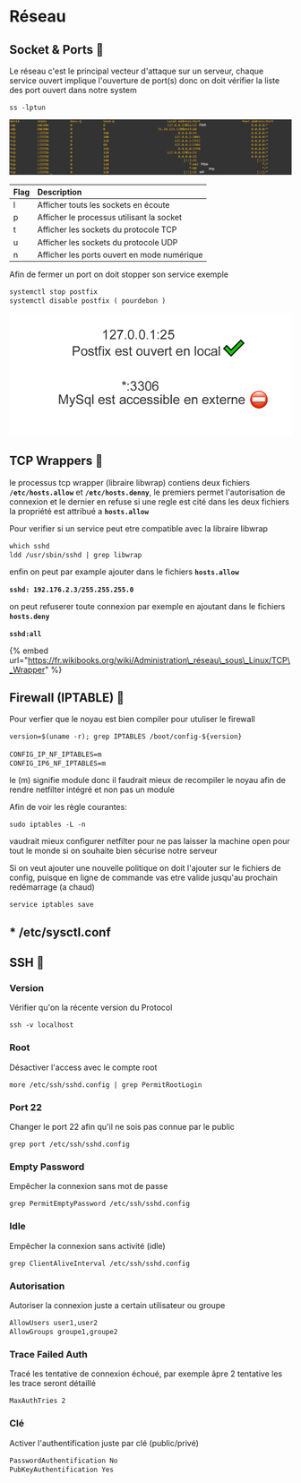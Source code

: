 # Réseau

## Socket & Ports 🔴 

Le réseau c'est le principal vecteur d'attaque sur un serveur, chaque service ouvert implique l'ouverture de port\(s\) donc on doit vérifier la liste des port ouvert dans notre system

```text
ss -lptun
```

![](../.gitbook/assets/port.png)

| Flag | Description |
| :--- | :--- |
| l | Afficher touts les sockets en écoute |
| p | Afficher le processus utilisant la socket |
| t | Afficher les sockets du protocole TCP |
| u | Afficher les sockets du protocole UDP |
| n | Afficher les ports ouvert en mode numérique |

Afin de fermer un port on doit stopper son service exemple

```text
systemctl stop postfix
systemctl disable postfix ( pourdebon )
```

![](../.gitbook/assets/ip.png)

## TCP Wrappers 🔴 

le processus tcp wrapper \(libraire libwrap\) contiens deux fichiers **`/etc/hosts.allow`** et **`/etc/hosts.denny`**, le premiers permet l'autorisation de connexion et le dernier en refuse si une regle est cité dans les deux fichiers la propriété est attribué a **`hosts.allow`**

Pour verifier si un service peut etre compatible avec la libraire libwrap

```text
which sshd
ldd /usr/sbin/sshd | grep libwrap
```

enfin on peut par example ajouter dans le fichiers **`hosts.allow`**

**`sshd: 192.176.2.3/255.255.255.0`**

on peut refuserer toute connexion par exemple en ajoutant dans le fichiers **`hosts.deny`**

**`sshd:all`**

{% embed url="https://fr.wikibooks.org/wiki/Administration\_réseau\_sous\_Linux/TCP\_Wrapper" %}

## Firewall \(IPTABLE\) 🔴 

Pour verfier que le noyau est bien compiler pour utuliser le firewall 

```text
version=$(uname -r); grep IPTABLES /boot/config-${version}

CONFIG_IP_NF_IPTABLES=m
CONFIG_IP6_NF_IPTABLES=m
```

le \(m\) signifie module donc il faudrait mieux de recompiler le noyau afin de rendre netfilter intégré et non pas un module

Afin de voir les règle courantes:

```text
sudo iptables -L -n
```

vaudrait mieux configurer netfilter pour ne pas laisser la machine open pour tout le monde si on souhaite bien sécurise notre serveur 

Si on veut ajouter une nouvelle politique on doit l'ajouter sur le fichiers de config, puisque en ligne de commande vas etre valide jusqu'au prochain redémarrage \(a chaud\)

```text
service iptables save
```

## \* /etc/sysctl.conf

## SSH 🔴 

### Version

Vérifier qu'on la récente version du Protocol

```text
ssh -v localhost
```

### Root

Désactiver l'access avec le compte root

```text
more /etc/ssh/sshd.config | grep PermitRootLogin
```

### Port 22

Changer le port 22 afin qu'il ne sois pas connue par le public

```text
grep port /etc/ssh/sshd.config
```

### Empty Password

Empêcher la connexion sans mot de passe

```text
grep PermitEmptyPassword /etc/ssh/sshd.config
```

### Idle

Empêcher la connexion sans activité \(idle\)

```text
grep ClientAliveInterval /etc/ssh/sshd.config
```

### Autorisation 

Autoriser la connexion juste a certain utilisateur ou groupe 

```text
AllowUsers user1,user2
AllowGroups groupe1,groupe2
```

### Trace Failed Auth

Tracé les tentative de connexion échoué, par exemple âpre 2 tentative les les trace seront détaillé

```text
MaxAuthTries 2
```

### Clé

Activer l'authentification juste par clé \(public/privé\)

```text
PasswordAuthentification No
PubKeyAuthentification Yes
```

